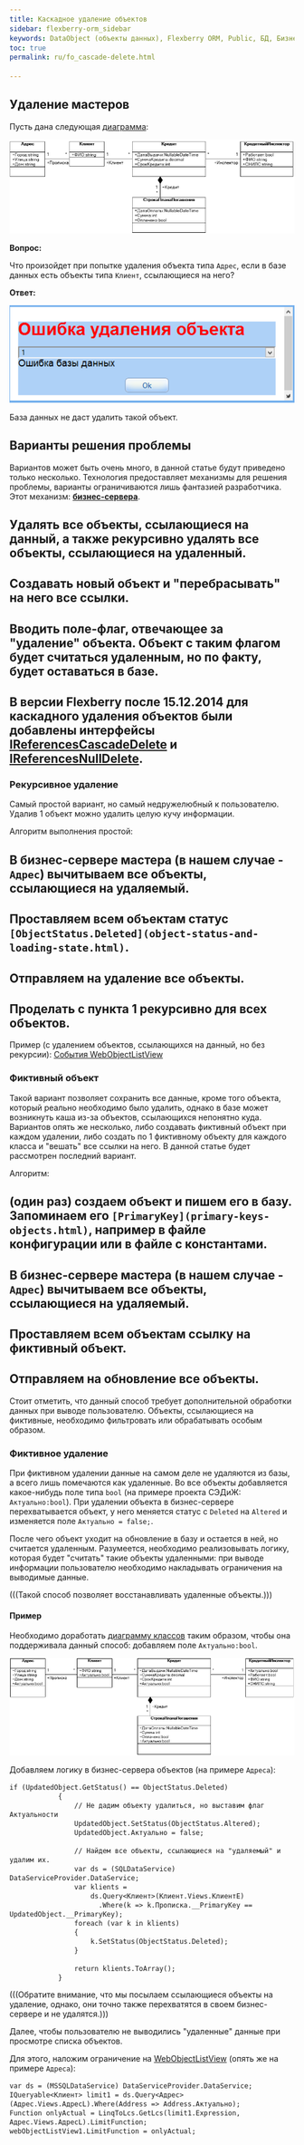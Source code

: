 ```yaml
---
title: Каскадное удаление объектов
sidebar: flexberry-orm_sidebar
keywords: DataObject (объекты данных), Flexberry ORM, Public, БД, Бизнес-серверы, Ограничения
toc: true
permalink: ru/fo_cascade-delete.html

---
```


## Удаление мастеров
Пусть дана следующая [диаграмма](fd_class-diagram.html):

![](/images/pages/img/Filters/KreditDiagramm.png)

**Вопрос:**

Что произойдет при попытке удаления объекта типа `Адрес`, если в базе данных есть объекты типа `Клиент`, ссылающиеся на него?

**Ответ:**

![](/images/pages/img/Filters/DeleteError.png)

База данных не даст удалить такой объект.

## Варианты решения проблемы
Вариантов может быть очень много, в данной статье будут приведено только несколько. Технология предоставляет механизмы для решения проблемы, варианты ограничиваются лишь фантазией разработчика. Этот механизм: **[бизнес-сервера](business--servers--wrapper--business--facade.html)**.

## Удалять все объекты, ссылающиеся на данный, а также рекурсивно удалять все объекты, ссылающиеся на удаленный.
## Создавать новый объект и "перебрасывать" на него все ссылки.
## Вводить поле-флаг, отвечающее за "удаление" объекта. Объект с таким флагом будет считаться удаленным, но по факту, будет оставаться в базе.
## В версии Flexberry после 15.12.2014 для каскадного удаления объектов были добавлены интерфейсы [IReferencesCascadeDelete](i-references-cascade-delete.html) и [IReferencesNullDelete](i-references-null-delete.html).

### Рекурсивное удаление
Самый простой вариант, но самый недружелюбный к пользователю. Удалив 1 объект можно удалить целую кучу информации.

Алгоритм выполнения простой:

## В бизнес-сервере мастера (в нашем случае - `Адрес`) вычитываем все объекты, ссылающиеся на удаляемый.
## Проставляем всем объектам статус `[ObjectStatus.Deleted](object-status-and-loading-state.html)`.
## Отправляем на удаление все объекты.
## Проделать с пункта 1 рекурсивно для всех объектов.

Пример (с удалением объектов, ссылающихся на данный, но без рекурсии): [События WebObjectListView](w-o-l-v-events.html)


### Фиктивный объект
Такой вариант позволяет сохранить все данные, кроме того объекта, который реально необходимо было удалить, однако в базе может возникнуть каша из-за объектов, ссылающихся непонятно куда. Вариантов опять же несколько, либо создавать фиктивный объект при каждом удалении, либо создать по 1 фиктивному объекту для каждого класса и "вешать" все ссылки на него. В данной статье будет рассмотрен последний вариант.

Алгоритм:

## (один раз) создаем объект и пишем его в базу. Запоминаем его `[PrimaryKey](primary-keys-objects.html)`, например в файле конфигурации или в файле с константами.
## В бизнес-сервере мастера (в нашем случае - `Адрес`) вычитываем все объекты, ссылающиеся на удаляемый.
## Проставляем всем объектам ссылку на фиктивный объект.
## Отправляем на обновление все объекты.

Стоит отметить, что данный способ требует дополнительной обработки данных при выводе пользователю. Объекты, ссылающиеся на фиктивные, необходимо фильтровать или обрабатывать особым образом.

### Фиктивное удаление
При фиктивном удалении данные на самом деле не удаляются из базы, а всего лишь помечаются как удаленные. Во все объекты добавляется какое-нибудь поле типа `bool` (на примере проекта СЭДиЖ: `Актуально:bool`). При удалении объекта в бизнес-сервере перехватывается объект, у него меняется статус с `Deleted` на `Altered` и изменяется поле `Актуально = false;`.

После чего объект уходит на обновление в базу и остается в ней, но считается удаленным. Разумеется, необходимо реализовывать логику, которая будет "считать" такие объекты удаленными: при выводе информации пользователю необходимо накладывать ограничения на выводимые данные.

(((<msg type=note>Такой способ позволяет восстанавливать удаленные объекты.</msg>)))

#### Пример
Необходимо доработать [диаграмму классов](class-diagram.html) таким образом, чтобы она поддерживала данный способ: добавляем поле `Актуально:bool`.

![](/images/pages/img/Filters/KreditDiagrammAktualno.png)

Добавляем логику в бизнес-сервера объектов (на примере `Адреса`):

```
if (UpdatedObject.GetStatus() == ObjectStatus.Deleted)
            {
                // Не дадим объекту удалиться, но выставим флаг Актуальности
                UpdatedObject.SetStatus(ObjectStatus.Altered);
                UpdatedObject.Актуально = false;

                // Найдем все объекты, ссылающиеся на "удаляемый" и удалим их.
                var ds = (SQLDataService) DataServiceProvider.DataService;
                var klients =
                    ds.Query<Клиент>(Клиент.Views.КлиентE)
                      .Where(k => k.Прописка.__PrimaryKey == UpdatedObject.__PrimaryKey);
                foreach (var k in klients)
                {
                    k.SetStatus(ObjectStatus.Deleted);
                }

                return klients.ToArray();
            }
```

(((<msg type=Note>Обратите внимание, что мы посылаем ссылающиеся объекты на удаление, однако, они точно также перехватятся в своем бизнес-сервере и не удалятся.</msg>)))

Далее, чтобы пользователю не выводились "удаленные" данные при просмотре списка объектов.

Для этого, наложим ограничение на [WebObjectListView](web-object-list-view.html) (опять же на примере `Адреса`):

```
var ds = (MSSQLDataService) DataServiceProvider.DataService;
IQueryable<Клиент> limit1 = ds.Query<Адрес>(Адрес.Views.АдресL).Where(Address => Address.Актуально);
Function onlyActual = LinqToLcs.GetLcs(limit1.Expression, Адрес.Views.АдресL).LimitFunction;
webObjectListView1.LimitFunction = onlyActual;
```

